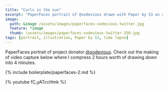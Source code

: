 ```yaml
---
title: "Curls in the sun"
excerpt: "PaperFaces portrait of @sodevious drawn with Paper by 53 on an iPad."
image: 
  path: &image /assets/images/paperfaces-sodevious-twitter.jpg 
  feature: *image
  thumb: /assets/images/paperfaces-sodevious-twitter-150.jpg
tags: [portrait, illustration, Paper by 53, time lapse]
---
```


PaperFaces portrait of project donator [@sodevious](http://twitter.com/sodevious). Check out the making of video capture below where I compress 2 hours worth of drawing down into 4 minutes.

{% include boilerplate/paperfaces-2.md %}

{% youtube fC_yATccHmk %}
